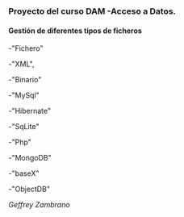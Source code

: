 
<h3>Proyecto del curso DAM -Acceso a Datos.</h3> 

<h4>Gestión de diferentes tipos de ficheros </h4> 

-"Fichero"

-"XML", 

-"Binario"

-"MySql"

-"Hibernate"

-"SqLite"

-"Php"

-"MongoDB"

-"baseX"

-"ObjectDB"


<i> Geffrey Zambrano</i>